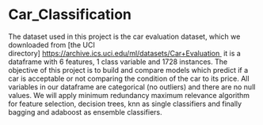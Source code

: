# Car_Classification

The dataset used in this project is the car evaluation dataset, which we downloaded from [the UCI directory] https://archive.ics.uci.edu/ml/datasets/Car+Evaluation 
it is a dataframe with 6 features, 1 class variable and 1728 instances.
The objective of this project is to build and compare models which predict if a car is acceptable or not comparing the condition of the car to its price. All variables in our dataframe are categorical (no outliers) and there are no null values.
We will apply minimum redundancy maximum relevance algorithm for feature selection, decision trees, knn as single classifiers and finally bagging and adaboost as ensemble classifiers.

